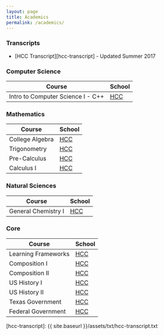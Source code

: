 ```yaml
---
layout: page
title: Academics
permalink: /academics/
---
```


### Transcripts

- [HCC Transcript][hcc-transcript] - Updated Summer 2017

### Computer Science

| Course | School |
|------|-----|
| Intro to Computer Science I - C++ | [HCC][hcc] |

### Mathematics

| Course | School |
|------|-----|
| College Algebra | [HCC][hcc] |
| Trigonometry | [HCC][hcc] |
| Pre-Calculus | [HCC][hcc] |
| Calculus I | [HCC][hcc] |

### Natural Sciences

| Course | School |
|------|-----|
| General Chemistry I | [HCC][hcc] |

### Core

| Course |  School
|------|-----|
| Learning Frameworks | [HCC][hcc] |
| Composition I | [HCC][hcc] |
| Composition II | [HCC][hcc] |
| US History I | [HCC][hcc] |
| US History II | [HCC][hcc] |
| Texas Government | [HCC][hcc] |
| Federal Government| [HCC][hcc] |



[hcc]: http://www.hccs.edu
[hcc-transcript]: {{ site.baseurl }}/assets/txt/hcc-transcript.txt
